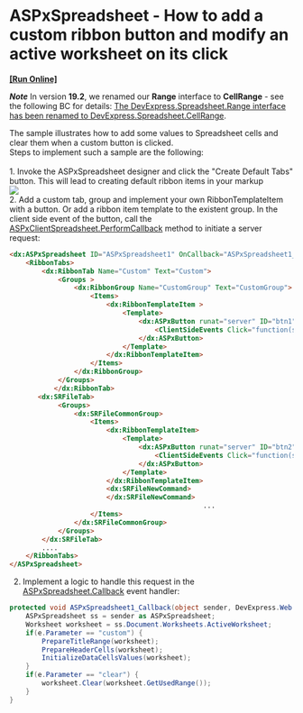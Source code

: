 # ASPxSpreadsheet - How to add a custom ribbon button and modify an active worksheet on its click
<!-- run online -->
**[[Run Online]](https://codecentral.devexpress.com/t622138/)**
<!-- run online end -->

***Note***
In version **19.2**, we renamed our **Range** interface to **CellRange** - see the following BC for details: [The DevExpress.Spreadsheet.Range interface has been renamed to DevExpress.Spreadsheet.CellRange](https://supportcenter.devexpress.com/ticket/details/bc5125).

The sample illustrates how to add some values to Spreadsheet cells and clear them when a custom button is clicked. <br>Steps to implement such a sample are the following: <br><br>1. Invoke the ASPxSpreadsheet designer and click the "Create Default Tabs" button. This will lead to creating default ribbon items in your markup<br><img src="https://raw.githubusercontent.com/DevExpress-Examples/aspxspreadsheet-how-to-add-a-custom-ribbon-button-and-modify-an-active-worksheet-on-its-cl-t622138/17.1.3+/media/a8995a01-5df9-4321-89b6-46210252072c.png"><br>2. Add a custom tab, group and implement your own RibbonTemplateItem with a button. Or add a ribbon item template to the existent group. In the client side event of the button, call the <a href="https://documentation.devexpress.com/#AspNet/DevExpressWebASPxSpreadsheetScriptsASPxClientSpreadsheet_PerformCallbacktopic">ASPxClientSpreadsheet.PerformCallback</a> method to initiate a server request: <br>


```aspx
<dx:ASPxSpreadsheet ID="ASPxSpreadsheet1" OnCallback="ASPxSpreadsheet1_Callback" ClientInstanceName="spreadSheet" runat="server" WorkDirectory="~/WorkDirectory">
    <RibbonTabs>
        <dx:RibbonTab Name="Custom" Text="Custom">
            <Groups >
                <dx:RibbonGroup Name="CustomGroup" Text="CustomGroup">                            
                    <Items>                                
                        <dx:RibbonTemplateItem >                                                                                               
                            <Template>                                       
                                <dx:ASPxButton runat="server" ID="btn1"  RenderMode="Link" Text="Send a callback" AutoPostBack="false">
                                    <ClientSideEvents Click="function(s,e){ spreadSheet.PerformCallback('custom'); }" />                                         
                                </dx:ASPxButton>                                            
                            </Template>
                        </dx:RibbonTemplateItem> 
                    </Items>                           
                </dx:RibbonGroup>
            </Groups>
           </dx:RibbonTab>
	   <dx:SRFileTab>
			<Groups>		
				<dx:SRFileCommonGroup>		
					<Items>		
						<dx:RibbonTemplateItem>		
							<Template>		
								<dx:ASPxButton runat="server" ID="btn2"  RenderMode="Link" Text="Clear cells" AutoPostBack="false">		
									<ClientSideEvents Click="function(s,e){ spreadSheet.PerformCallback('clear'); }" />		
								</dx:ASPxButton>		
							</Template>		
						</dx:RibbonTemplateItem>		
						<dx:SRFileNewCommand>		
						</dx:SRFileNewCommand>		
                                                ...
					</Items>
				</dx:SRFileCommonGroup>
			</Groups>
	    </dx:SRFileTab>		
		....
	</RibbonTabs>
</ASPxSpreadsheet>
```


2. Implement a logic to handle this request in the <a href="https://documentation.devexpress.com/#AspNet/DevExpressWebASPxSpreadsheetASPxSpreadsheet_Callbacktopic">ASPxSpreadsheet.Callback</a> event handler: <br>


```cs
protected void ASPxSpreadsheet1_Callback(object sender, DevExpress.Web.CallbackEventArgsBase e) {
    ASPxSpreadsheet ss = sender as ASPxSpreadsheet;
    Worksheet worksheet = ss.Document.Worksheets.ActiveWorksheet;
    if(e.Parameter == "custom") {
        PrepareTitleRange(worksheet);
        PrepareHeaderCells(worksheet);
        InitializeDataCellsValues(worksheet);
    }
    if(e.Parameter == "clear") {
        worksheet.Clear(worksheet.GetUsedRange());
    }
}
```



<br/>


